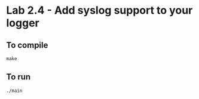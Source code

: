 Lab 2.4 - Add syslog support to your logger
===================

To compile
---------------------------------------
```
make
```

To run
---------------------------------------
```
./main
```